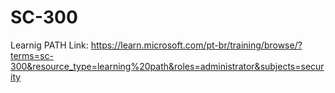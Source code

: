 # SC-300

Learnig PATH
Link: https://learn.microsoft.com/pt-br/training/browse/?terms=sc-300&resource_type=learning%20path&roles=administrator&subjects=security
